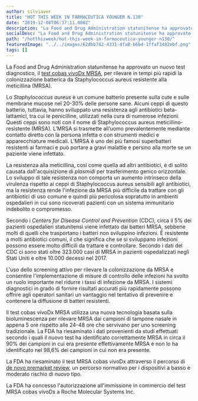 ```yaml
---
author: silviaver
title: "HOT THIS WEEK IN FARMACEUTICA YOUNGER N.130"
date: "2019-12-08T06:37:11.000Z"
description: "La Food and Drug Administration statunitense ha approvato un nuovo test diagnostico, il test cobas vivoDx MRSA, per rilevare in tempi più rapidi la colonizzazione batterica da Staphylococcus aureus resistente alla meticillina (MRSA). "
socialDesc: "La Food and Drug Administration statunitense ha approvato un nuovo test diagnostico, il test cobas vivoDx MRSA, per rilevare in tempi più rapidi la colonizzazione batterica da Staphylococcus aureus resistente alla meticillina (MRSA)."
path: "/hotthisweek/hot-this-week-in-farmaceutica-younger-n130/"
featuredImage: "../../images/62dbb742-4331-4fa8-b6b4-1ffaf3482ebf.png"
tags: []
---
```


La Food and Drug Administration statunitense ha approvato un nuovo test diagnostico, il [test cobas vivoDx MRSA](https://www.fda.gov/news-events/press-announcements/fda-authorizes-marketing-diagnostic-test-uses-novel-technology-detect-mrsa-bacteria), per rilevare in tempi più rapidi la colonizzazione batterica da Staphylococcus aureus resistente alla meticillina (MRSA).

Lo _Staphylococcus aureus_ è un comune batterio presente sulla cute e sulle membrane mucose nel 20-30% delle persone sane. Alcuni ceppi di questo batterio, tuttavia, hanno sviluppato una resistenza agli antibiotici beta-lattamici, tra cui le penicilline, utilizzati nella cura di numerose infezioni. Questi ceppi sono noti con il nome di Staphylococcus aureus meticillino-resistente (MRSA). L’MRSA si trasmette all’uomo prevalentemente mediante contatto diretto con la persona infetta o con strumenti medici e apparecchiature medicali. L'MRSA è uno dei più famosi superbatteri resistenti ai farmaci e può portare a gravi malattie e persino alla morte se un paziente viene infettato.

La resistenza alla meticillina, così come quella ad altri antibiotici, è di solito causata dall'acquisizione di _plasmidi_ per trasferimento genico orizzontale. Lo sviluppo di tale resistenza non comporta un aumento intrinseco della virulenza rispetto ai ceppi di Staphylococcus aureus sensibili agli antibiotici, ma la resistenza rende l'infezione da MRSA più difficile da trattare con gli antibiotici di uso comune e quindi più pericolosa sopratutto in ambienti ospedalieri in cui sono ricoverati pazienti con un sistema immunitario indebolito o compromesso.

Secondo i _Centers for Disease Control and Prevention_ (CDC), circa il 5% dei pazienti ospedalieri statunitensi viene infettato dai batteri MRSA, sebbene molti di quelli che trasportano i batteri non sviluppino infezioni. È resistente a molti antibiotici comuni, il che significa che se si sviluppano infezioni possono essere molto difficili da trattare e controllare. Secondo i dati del CDC ci sono stati oltre 323.000 casi di MRSA in pazienti ospedalizzati negli Stati Uniti e oltre 10.000 decessi nel 2017.

L'uso dello screening attivo per rilevare la colonizzazione da MRSA e consentire l'implementazione di misure di controllo delle infezioni ha svolto un ruolo importante nel ridurre i tassi di infezione da MRSA. I sistemi diagnostici in grado di fornire risultati accurati più rapidamente possono offrire agli operatori sanitari un vantaggio nel tentativo di prevenire e contenere la diffusione di batteri resistenti.

Il test cobas vivoDx MRSA utilizza una nuova tecnologia basata sulla bioluminescenza per rilevare MRSA dai campioni di tampone nasale in appena 5 ore rispetto alle 24-48 ore che servivano per uno screening tradizionale. La FDA ha riesaminato i dati provenienti da studi effettuati secondo i quali il nuovo test ha identificato correttamente MRSA in circa il 90% dei campioni in cui era presente effettivamente MRSA e non lo ha identificato nel 98,6% dei campioni in cui non era presente.

La FDA ha riesaminato il test MRSA cobas vivoDx attraverso il percorso di [de novo premarket review](https://www.fda.gov/medical-devices/premarket-submissions/de-novo-classification-request), un percorso normativo per i dispositivi a basso e moderato rischio di nuovo tipo.

La FDA ha concesso l'autorizzazione all'immissione in commercio del test MRSA cobas vivoDx a Roche Molecular Systems Inc.
